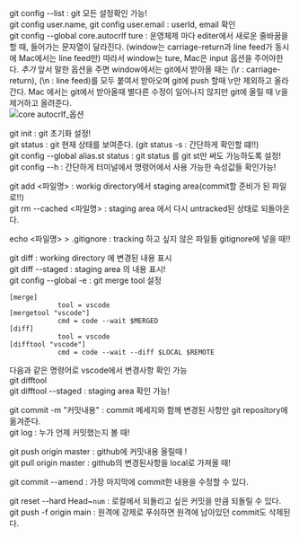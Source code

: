git config --list : git 모든 설정확인 가능! <br>
git config user.name, git config user.email : userId, email 확인 <br>
git config --global core.autocrlf ture : 운영체제 마다 editer에서 새로운 줄바꿈을 할 때, 들어가는 문자열이 달라진다. (window는 carriage-return과 line feed가 동시에 Mac에서는 line feed만) 따라서 window는 ture, Mac은 input 옵션을 주어야한다. *추가* 앞서 말한 옵션을 주면 window에서는 git에서 받아올 때는 (\r : carriage-return), (\n : line feed)를 모두 붙여서 받아오며 git에 push 할때 \r만 제외하고 올라간다. Mac 에서는 git에서 받아올때 별다른 수정이 일어나지 않지만 git에 올릴 때 \r을 제거하고 올려준다. <br>
![core autocrlf_옵션](https://user-images.githubusercontent.com/90595291/143268993-63ed5f6e-5a7d-49ea-9442-b6329ed215b8.PNG) <br>

git init : git 초기화 설정! <br>
git status : git 현재 상태를 보여준다. (git status -s : 간단하게 확인할 떄!!) <br>
git config --global alias.st status : git status 를 git st만 써도 가능하도록 설정! <br>
git config --h : 간단하게 터미널에서 명령어에서 사용 가능한 속성값들 확인가능! <br>

git add <파일명> : workig directory에서 staging area(commit할 준비가 된 파일로!!) <br>
git rm --cached <파일명> : staging area 에서 다시 untracked된 상태로 되돌아온다. <br>

echo <파일명> > .gitignore : tracking 하고 싶지 않은 파일들 gitignore에 넣을 때!! <br>

git diff : working directory 에 변경된 내용 표시 <br>
git diff --staged : staging area 의 내용 표시! <br>
git config --global -e : git merge tool 설정<br>
```
[merge]
            tool = vscode
[mergetool "vscode"]
            cmd = code --wait $MERGED
[diff]
            tool = vscode
[difftool "vscode"]
            cmd = code --wait --diff $LOCAL $REMOTE
```
다음과 같은 명령어로 vscode에서 변경사항 확인 가능 <br>
git difftool <br>
git difftool --staged : staging area 확인 가능! <br>

git commit -m "커밋내용" : commit 메세지와 함께 변경된 사항만 git repository에 옮겨준다. <br>
git log : 누가 언제 커밋했는지 볼 때! <br>

git push origin master : github에 커밋내용 올릴때 ! <br>
git pull origin master : github의 변경된사항을 local로 가져올 때! <br>

git commit --amend : 가장 마지막에 commit한 내용을 수정할 수 있다. <br>

git reset --hard Head~`num` : 로컬에서 되돌리고 싶은 커밋을 <num> 만큼 되돌릴 수 있다. <br>
git push -f origin main : 원격에 강제로 푸쉬하면 원격에 남아있던 commit도 삭제된다.
